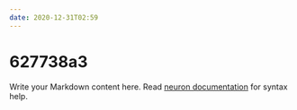 ```yaml
---
date: 2020-12-31T02:59
---
```


# 627738a3

Write your Markdown content here. Read [neuron documentation](https://neuron.zettel.page/2011404.html) for syntax help.

